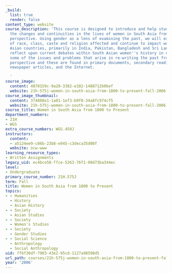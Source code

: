 ```yaml
---
_build:
  list: true
  render: false
content_type: website
course_description: 'This course is designed to introduce and help students understand
  the changes and continuities in the lives of women in South Asia from a historical
  perspective. Using gender as a lens of examining the past, we will examine how politics
  of race, class, caste and religion affected and continue to impact women in South
  Asian countries, primarily in India, Pakistan, Bangladesh and Sri Lanka. We will
  reflect upon current debates within South Asian women''s history in order to examine
  some of the issues and problems that arise in re-writing the past from a gendered
  perspective and these are found in primary documents, secondary readings, films,
  newspaper articles, and the Internet.

  '
course_image:
  content: 4870159c-9a28-3382-e102-1488712b0bef
  website: 21h-575j-women-in-south-asia-from-1800-to-present-fall-2006
course_image_thumbnail:
  content: 374888e1-1a01-1ef3-b9f0-34a8fc974cf5
  website: 21h-575j-women-in-south-asia-from-1800-to-present-fall-2006
course_title: Women in South Asia from 1800 to Present
department_numbers:
- 21H
- WGS
extra_course_numbers: WGS.459J
instructors:
  content:
  - a5124ee9-c86b-23b8-e945-c3deca35d08f
  website: ocw-www
learning_resource_types:
- Written Assignments
legacy_uid: ec4bce58-ffce-5263-76f1-90d73ba344ec
level:
- Undergraduate
primary_course_number: 21H.575J
term: Fall
title: Women in South Asia from 1800 to Present
topics:
- - Humanities
  - History
  - Asian History
- - Society
  - Asian Studies
- - Society
  - Women's Studies
- - Society
  - Gender Studies
- - Social Science
  - Anthropology
  - Social Anthropology
uid: 7f6f30df-7903-43e2-95cd-1127a98598d5
url_path: courses/21h-575j-women-in-south-asia-from-1800-to-present-fall-2006
year: '2006'
---
```

